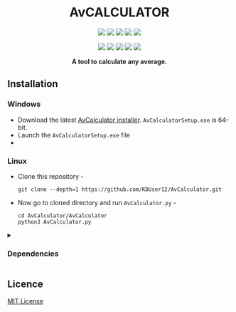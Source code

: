 <h1 align="center">AvCALCULATOR</h1>
<p align="center">
  <img src="https://img.shields.io/badge/Version-2.0-green?style=for-the-badge">
  <img src="https://img.shields.io/github/license/KDUser12/AvCalculator?style=for-the-badge">
  <img src="https://img.shields.io/github/stars/KDUser12/AvCalculator?style=for-the-badge">
  <img src="https://img.shields.io/github/issues/KDUser12/AvCalculator?color=red&style=for-the-badge">
  <img src="https://img.shields.io/github/forks/KDUser12/AvCalculator?color=teal&style=for-the-badge">
</p>

<p align="center">
  <img src="https://img.shields.io/badge/Author-KDUser12-blue?style=flat-square">
  <img src="https://img.shields.io/badge/Open%20Source-Yes-darkgreen?style=flat-square">
  <img src="https://img.shields.io/badge/Maintained%3F-Yes-lightblue?style=flat-square">
  <img src="https://img.shields.io/badge/Written%20In-Python-yellow?style=flat-square">
  <img src="https://hits.seeyoufarm.com/api/count/incr/badge.svg?url=https%3A%2F%2Fgithub.com%2FKDUser%2FAvCalculator&title=Visitors&edge_flat=false"/></a>
</p>

<p align="center"><b>A tool to calculate any average.</b></p>

## Installation

### Windows
- Download the latest [AvCalculator installer](https://github.com/KDUser12/AvCalculator/releases/latest). `AvCalculatorSetup.exe` is 64-bit.
- Launch the `AvCalculatorSetup.exe` file
- 
### Linux
- Clone this repository -

  ```
  git clone --depth=1 https://github.com/KDUser12/AvCalculator.git
  ```

- Now go to cloned directory and run `AvCalculator.py` -

  ```
  cd AvCalculator/AvCalculator
  python3 AvCalculator.py
  ```

<details>
  <summary><h3>Dependencies</h3></summary>

<b>AvCalculator</b> requires following programs to run properly - 
- `requests`
</details>

## Licence
[MIT License](https://github.com/KDUser12/AvCalculator/blob/master/LICENSE)
